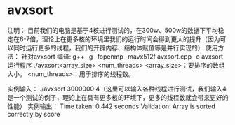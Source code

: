 # avxsort
注明：
目前我们的电脑是基于4核进行测试的，在300w、500w的数据下平均稳定在6-7倍，理论上在更多核的环境里我们的运行时间会得到更大的提升（因为可以同时运行更多的线程，我们的开辟内存、结构体赋值等是并行实现的）
使用方法：
针对avxsort
  编译:
	g++ -g -fopenmp -mavx512f  avxsort.cpp -o avxsort
   运行程序
       	./avxsort<array_size> <num_threads>
	<array_size>：要排序的数组大小。
	<num_threads>：用于排序的线程数。

实例输入：
	./avxsort 3000000 4（这里可以输入各种线程进行测试，我们输入4是一个测试的例子，理论上在具有更多核的环境下，更多的线程数就会带来更好的性能）
实例输出：
	Time taken: 0.442 seconds
	Validation: Array is sorted correctly by score

